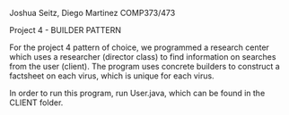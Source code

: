 Joshua Seitz, Diego Martinez
COMP373/473

Project 4 - BUILDER PATTERN

For the project 4 pattern of choice, we programmed a research center which uses a researcher (director class) to find information on searches from the user (client). The program uses concrete builders to construct a factsheet on each virus, which is unique for each virus.

In order to run this program, run User.java, which can be found in the CLIENT folder.
